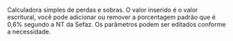 Calculadora simples de perdas e sobras.
O valor inserido é o valor escritural, você pode adicionar ou remover a porcentagem padrão que é 0,6%
segundo a NT da Sefaz. Os parâmetros podem ser editados conforme a necessidade.

